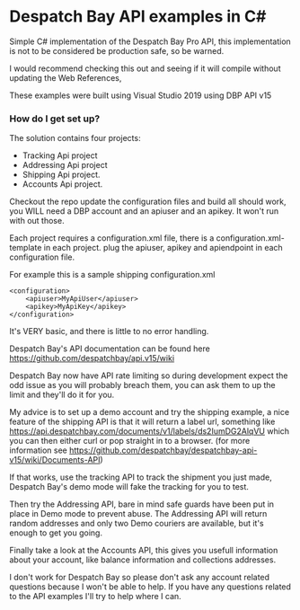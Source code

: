 # Despatch Bay API examples in C# #

Simple C# implementation of the Despatch Bay Pro API, this implementation is not to be considered be production safe, so be warned.

I would recommend checking this out and seeing if it will compile without updating the Web References, 

These examples were built using Visual Studio 2019 using DBP API v15 


### How do I get set up? ###

The solution contains four projects: 

* Tracking Api project
* Addressing Api project 
* Shipping Api project.
* Accounts Api project.

Checkout the repo update the configuration files and build all should work, you WILL need a DBP account and an apiuser and an apikey. It won't run with out those.

Each project requires a configuration.xml file, there is a configuration.xml-template in each project.
plug the apiuser, apikey and apiendpoint in each configuration file.

For example this is a sample shipping configuration.xml


```
<configuration>
	<apiuser>MyApiUser</apiuser>
	<apikey>MyApiKey</apikey>
</configuration>
```


It's VERY basic, and there is little to no error handling.

Despatch Bay's API documentation can be found here https://github.com/despatchbay/api.v15/wiki

Despatch Bay now have API rate limiting so during development expect the odd issue as you will probably breach them, you can ask them to up the limit and they'll do it for you.

My advice is to set up a demo account and try the shipping example, a nice feature of the shipping API is that it will return a label url, something like https://api.despatchbay.com/documents/v1/labels/ds2IumDG2AlqVU
which you can then either curl or pop straight in to a browser. (for more information see https://github.com/despatchbay/despatchbay-api-v15/wiki/Documents-API)

If that works, use the tracking API to track the shipment you just made, Despatch Bay's demo mode will fake the tracking for you to test.

Then try the Addressing API, bare in mind safe guards have been put in place in Demo mode to prevent abuse. The Addressing API will return random addresses and only two Demo couriers are available, but it's enough to get you going.

Finally take a look at the Accounts API, this gives you usefull information about your account, like balance information and collections addresses.

I don't work for Despatch Bay so please don't ask any account related questions because I won't be able to help. If you have any questions related to the API examples I'll try to help where I can. 
